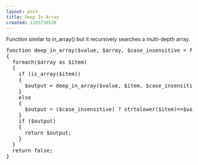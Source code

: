```yaml
---
layout: post
title: Deep In Array
created: 1193738530
---
```

<p>Function similar to in_array() but it recursively searches a multi-depth array.</p>

<!--break-->
<pre class="brush:php">
function deep_in_array($value, $array, $case_insensitive = false)
{
  foreach($array as $item)
  {
    if (is_array($item))
    {
      $output = deep_in_array($value, $item, $case_insensitive);
    }
    else
    {
      $output = ($case_insensitive) ? strtolower($item)==$value : $item==$value;
    }
    if ($output)
    {
      return $output;
    }
  }
  return false;
}
</pre>
